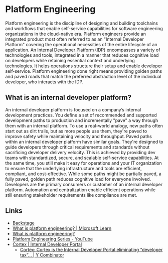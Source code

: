 # Platform Engineering

Platform engineering is the discipline of designing and building toolchains and workflows that enable self-service capabilities for software engineering organizations in the cloud-native era. Platform engineers provide an integrated product most often referred to as an "Internal Developer Platform" covering the operational necessities of the entire lifecycle of an application. An [Internal Developer Platform (IDP)](https://internaldeveloperplatform.org/) encompasses a variety of technologies and tools, integrated in a manner that reduces cognitive load on developers while retaining essential context and underlying technologies. It helps operations structure their setup and enable developer self-service. Platform engineering done right means providing golden paths and paved roads that match the preferred abstraction level of the individual developer, who interacts with the IDP.

## What is an internal developer platform?

An internal developer platform is focused on a company’s internal development practices. You define a set of recommended and supported development paths to production and incrementally "pave" a way through them with an internal platform. To use a real-world analogy, new paths often start out as dirt trails, but as more people use them, they're paved to improve safety while maintaining velocity and throughput. Paved paths within an internal developer platform have similar goals. They're designed to guide developers through critical requirements and standards without sacrificing developer delivery velocity. This is achieved by providing dev teams with standardized, secure, and scalable self-service capabilities. At the same time, you still make it easy for operations and your IT organization to ensure that the underlying infrastructure and tools are efficient, compliant, and cost-effective. While some paths might be partially paved, a fully paved, golden path reduces cognitive load for everyone involved. Developers are the primary consumers or customer of an internal developer platform. Automation and centralization enable efficient operations while still ensuring stakeholder requirements like compliance are met.

## Links

- [Backstage](devops/others/backstage.md)
- [What is platform engineering? | Microsoft Learn](https://learn.microsoft.com/en-us/platform-engineering/what-is-platform-engineering)
- [What is platform engineering?](https://platformengineering.org/blog/what-is-platform-engineering)
- [Platform Engineering Series - YouTube](https://www.youtube.com/playlist?list=PLGVPcLSzJXQos1O18dvKoW2XSczz2I2lH)
- [Cortex \| Internal Developer Portal](https://www.cortex.io/)
	- [Cortex: Cortex is the Internal Developer Portal eliminating “developer tax”… \| Y Combinator](https://www.ycombinator.com/companies/cortex)
